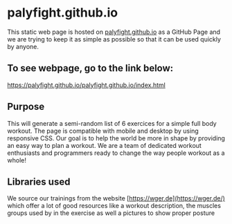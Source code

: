 # palyfight.github.io

This static web page is hosted on [palyfight.github.io](https://palyfight.github.io) as a GitHub Page and we are trying to keep it as simple as possible so that it can be used quickly by anyone.

## To see webpage, go to the link below:

https://palyfight.github.io/palyfight.github.io/index.html

## Purpose
This will generate a semi-random list of 6 exercices for a simple full body workout. The page is compatible with mobile and desktop by using responsive CSS. Our goal is to help the world be more in shape by providing an easy way to plan a workout. We are a team of dedicated workout enthusiasts and programmers ready to change the way people workout as a whole!

## Libraries used
We source our trainings from the website [https://wger.de](https://wger.de/) which offer a lot of good resources like a workout description, the muscles groups used by in the exercise as well a pictures to show proper posture
